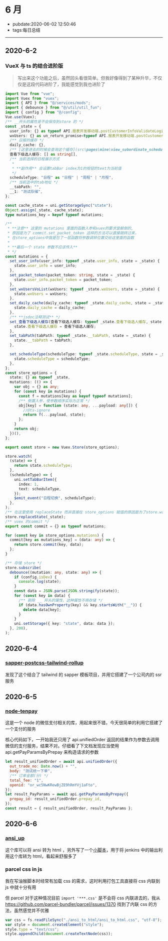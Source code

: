 # 6 月

- pubdate:2020-06-02 12:50:46
- tags:每日总结

---

## 2020-6-2

### VueX 与 ts 的结合**进阶**版

> 写出来这个功能之后，虽然回头看很简单。但我好像得到了某种升华，不仅仅是这段代码进阶了，我能感觉到我也进阶了

```typescript
import Vue from "vue";
import Vuex from "vuex";
import { API } from "@/services/mods";
import { debounce } from "@/util/util_fun";
import { config } from "@/config";
Vue.use(Vuex);
/** __开头的属性是不会保存到store 的 */
const _state = {
  user_info: {} as typeof API.报表开发移动端.postCustomerInfoValidateLogin.init["data"],
  wxUsers: {} as un_return_promise<typeof API.报表开发移动端.postCustomerInfoFindCustomerInfoList.request>["data"],
  /** 日报的缓存 */
  daily_cache: {},
  /** [这里进去的时候会查询这个缓存](src\pages\mine\view_subordinate_schedule\_view_subordinate_schedule_list.ts) */
  查看下级选人缓存: [] as string[],
  /** 当前选择的日程展示方式
   *
   * **副作用** 会设置tabBar index为1的按钮的text为当前值
   */
  scheduleType: "日程" as "日程" | "周程" | "月程",
  /** 当前选中的tab地址 */
  __tabPath: "",
  __1: "测试存储",
};

const cache_state = uni.getStorageSync("state");
Object.assign(_state, cache_state);
type mutations_key = keyof typeof mutations;

/**
 * **注意** 这里的 mutations 里面的函数入参和vuex的要求是颠倒的,
 * 原因是为了 commit.set_packet_token 这样的方法可以直接跳转过来，
 * 在store_options中我是包了一层函数将参数调转位置交给这里面的函数
 *
 * **最后一个 state 参数不应该传入**
 * */
const mutations = {
  set_user_info(user_info: typeof _state.user_info, state = _state) {
    state.user_info = user_info;
  },
  set_packet_token(packet_token: string, state = _state) {
    state.user_info.packet_token = packet_token;
  },
  set_wxUsersVoList(wxUsers: typeof _state.wxUsers, state = _state) {
    state.wxUsers = wxUsers;
  },
  set_daily_cache(daily_cache: typeof _state.daily_cache, state = _state) {
    state.daily_cache = daily_cache;
  },
  /** **jsdoc注释测试** */
  set_查看下级选人缓存(查看下级选人缓存: typeof _state.查看下级选人缓存, state = _state) {
    state.查看下级选人缓存 = 查看下级选人缓存;
  },
  set_tabPath(tabPath: typeof _state.__tabPath, state = _state) {
    state.__tabPath = tabPath;
  },

  set_scheduleType(scheduleType: typeof _state.scheduleType, state = _state) {
    state.scheduleType = scheduleType;
  },
};
const store_options = {
  state: {} as typeof _state,
  mutations: (() => {
    var obj = {} as any;
    for (const key in mutations) {
      const f = mutations[key as keyof typeof mutations];
      /** 倒置入参，使参数顺序实际为正常 */
      obj[key] = function (state: any, ...payload: any[]) {
        //@ts-ignore
        return f(...payload, state);
      };
    }
    return obj;
  })(),
};

export const store = new Vuex.Store(store_options);

store.watch(
  (state) => {
    return state.scheduleType;
  },
  (scheduleType) => {
    uni.setTabBarItem({
      index: 1,
      text: scheduleType,
    });
    $emit_event("日程切换", scheduleType);
  },
);
/** 在这里使用 replaceState 而非直接在 store_options 赋值的原因是为了store.watch第一次加载的时候也可以生效 */
store.replaceState(_state);
/** vuex 的commit */
export const commit = {} as typeof mutations;

for (const key in store_options.mutations) {
  commit[key as mutations_key] = (data: any) => {
    return store.commit(key, data);
  };
}

/** 存储 store */
store.subscribe(
  debounce((mutation: any, state: any) => {
    if (config.isDev) {
      console.log(state);
    }
    const data = JSON.parse(JSON.stringify(state));
    for (const key in data) {
      /** 剔除 __ 开头的属性，这种属性不用存储 */
      if (data.hasOwnProperty(key) && key.startsWith("__")) {
        delete data[key];
      }
    }
    uni.setStorage({ key: "state", data: data });
  }, 200),
);
```

## 2020-6-4

### [sapper-postcss-tailwind-rollup](https://github.com/langbamit/sapper-postcss-tailwind-rollup)

发现了这个结合了 tailwind 的 sapper 模板项目，并用它搭建了一个公司内的 ssr 服务

## 2020-6-5

### [node-tenpay](https://github.com/befinal/node-tenpay)

这是一个 node 的微信支付相关的库，用起来很不错，今天很简单的利用它搭建了一个支付的服务

核心代码如下，一开始我还只用了 api.unifiedOrder 返回的结果作为参数去调用微信的支付服务，结果不对。仔细看了下文档发现应当使用 api.getPayParamsByPrepay 来构造请求的参数

```javascript
let result_unifiedOrder = await api.unifiedOrder({
  out_trade_no: Date.now() + "",
  body: "测试统一下单",
  /** 订单金额(分) */
  total_fee: "1",
  openid: "or_wc5NwKRewBjZE9hRmYVj1aFto",
});
let result_PayParams = await api.getPayParamsByPrepay({
  prepay_id: result_unifiedOrder.prepay_id,
});
const result = { result_unifiedOrder, result_PayParams };
```

## 2020-6-6

### [ansi_up](https://www.npmjs.com/package/ansi_up)

这个库可以将 ansi 转为 html ，另外写了一个[小脚本](https://greasyfork.org/zh-CN/scripts/404778-ansi-to-html)，用于将 jenkins 中的输出利用这个库转为 html，看起来舒服多了

### parcel css in js

我在写油猴脚本时经常有加载 css 的需求，这时利用打包工具直接将 css 内联到 js 中就十分有用

但 parcel 对于这种情况目前 `import '***.css'` 是不会将 css 内联进去的，我从 https://github.com/parcel-bundler/parcel/issues/1370 找到了内联 css 的方法，虽然感觉并不优雅

```javascript
var css = fs.readFileSync("./ansi_to_html/ansi_to_html.css", "utf-8"); // <-- The css reader
var style = document.createElement("style");
style.type = "text/css";
style.appendChild(document.createTextNode(css));
```